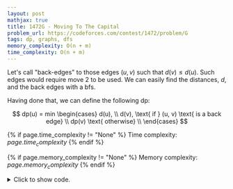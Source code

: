 ```yaml
---
layout: post
mathjax: true
title: 1472G - Moving To The Capital
problem_url: https://codeforces.com/contest/1472/problem/G
tags: dp, graphs, dfs
memory_complexity: O(n + m)
time_complexity: O(n + m)
---
```


Let's call "back-edges" to those edges $(u, v)$ such that $d(v) \leq d(u)$.
Such edges would require move $2$ to be used. We can easily find the
distances, $d$, and the back edges with a bfs.

Having done that, we can define the following dp:

$$
dp(u) = min
\begin{cases}
d(u), \\
d(v), \text{ if } (u, v) \text{ is a back edge} \\
dp(v) \text{ otherwise} \\
\end{cases}
$$



{% if page.time_complexity != "None" %}
Time complexity: ${{ page.time_complexity }}$
{% endif %}

{% if page.memory_complexity != "None" %}
Memory complexity: ${{ page.memory_complexity }}$
{% endif %}

<details>
<summary>
<p style="display:inline">Click to show code.</p>
</summary>
```cpp
{% raw %}
using namespace std;
using ll = long long;
using ii = pair<int, int>;
using vi = vector<int>;
using Graph = vector<vector<ii>>;
struct BFS
{
    Graph & g;
    vector<bool> vis;
    vector<int> d;
    BFS(Graph &g) : g(g), vis(g.size(), 0), d(g.size(), 0) {}
    void traverse(int start)
    {
        queue<int> q;
        q.push(start);
        vis[start] = true;
        while (not q.empty())
        {
            auto u = q.front();
            q.pop();
            for (auto &[v, back] : g[u])
            {
                if (!vis[v])
                {
                    vis[v] = true;
                    d[v] = d[u] + 1;
                    q.push(v);
                }
                else if (d[v] <= d[u])
                    back = true;
            }
        }
    }
    void operator()(int start) { traverse(start); }
};
struct DFS
{
    Graph &g;
    vi & dp, d;
    vector<bool> vis;
    DFS(Graph &g, vi &dp, vi d) : g(g), dp(dp), d(d), vis(g.size(), 0) {}
    void traverse(int u)
    {
        vis[u] = true;
        for (auto [v, back] : g[u])
        {
            if (!back and !vis[v])
                traverse(v);
            if (back)
                dp[u] = min(dp[u], d[v]);
            else
                dp[u] = min(dp[u], dp[v]);
        }
    }
    void operator()(int u) { traverse(u); }
};
vi solve(Graph &g)
{
    BFS bfs(g);
    bfs(0);
    vi dp(bfs.d);
    DFS dfs(g, dp, bfs.d);
    for (int u = 1, n = (int)(g).size(); u < n; ++u)
        if (!dfs.vis[u])
            dfs(u);
    return dp;
}
int main(void)
{
    ios::sync_with_stdio(false), cin.tie(NULL);
    int t;
    cin >> t;
    while (t--)
    {
        int n, m;
        cin >> n >> m;
        Graph g(n);
        for (int i = 0; i < m; ++i)
        {
            int u, v;
            cin >> u >> v, u--, v--;
            g[u].emplace_back(v, false);
        }
        auto ans = solve(g);
        for (auto x : ans)
            cout << x << " ";
        cout << endl;
    }
    return 0;
}

{% endraw %}
```
</details>

